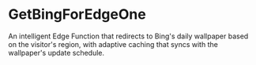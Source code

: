 # GetBingForEdgeOne
An intelligent Edge Function that redirects to Bing's daily wallpaper based on the visitor's region, with adaptive caching that syncs with the wallpaper's update schedule.
